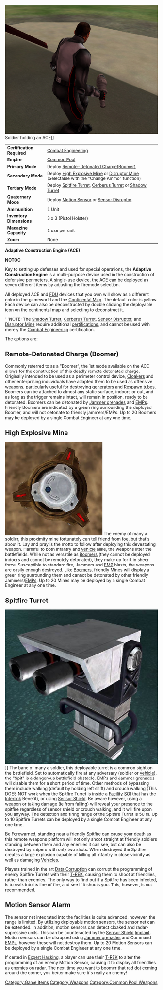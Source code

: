 ![](images/ACEPicture.jpg "fig:ACEPicture.jpg") Soldier holding an ACE\]\]

|                            |                                                                                                                                        |
| -------------------------- | -------------------------------------------------------------------------------------------------------------------------------------- |
| **Certification Required** | [Combat Engineering](Combat_Engineering.md)                                                                                            |
| **Empire**                 | [Common Pool](Common_Pool.md)                                                                                                          |
| **Primary Mode**           | Deploy [Remote-Detonated Charge(Boomer)](<#Remote-Detonated_Charge_(Boomer)>)                                                          |
| **Secondary Mode**         | Deploy [High Explosive Mine](#High_Explosive_Mine) or [Disruptor Mine](Disruptor_Mine.md) (Selectable with the "Change Ammo" function) |
| **Tertiary Mode**          | Deploy [Spitfire Turret](#Spitfire_Turret), [Cerberus Turret](Cerberus_Turret.md) or [Shadow Turret](Shadow_Turret.md)                 |
| **Quaternary Mode**        | Deploy [Motion Sensor](#Motion_Sensor_Alarm) or [Sensor Disruptor](Sensor_Disruptor.md)                                                |
| **Ammunition**             | 1 Unit                                                                                                                                 |
| **Inventory Dimensions**   | 3 x 3 (Pistol Holster)                                                                                                                 |
| **Magazine Capacity**      | 1 use per unit                                                                                                                         |
| **Zoom**                   | None                                                                                                                                   |

**Adaptive Construction Engine (ACE)**

**NOTOC**

Key to setting up defenses and used for special operations, the
**Adaptive Construction Engine** is a multi-purpose device used in the
construction of defensive perimeters. A single-use device, the ACE can
be deployed as seven different items by adjusting the firemode
selection.

All deployed ACE and [FDU](FDU.md) devices that you own will
show as a different color in the gameworld and the [Continental
Map](Continental_Map.md). The default color is yellow. Each
device can also be deconstructed by double clicking the deployable icon
on the continental map and selecting to deconstruct it.

'''NOTE: The [Shadow Turret](Shadow_Turret.md), [Cerberus
Turret](Cerberus_Turret.md), [Sensor
Disruptor](Sensor_Disruptor.md), and [Disruptor
Mine](Disruptor_Mine.md) require additional
[certifications](certification.md), and cannot be used with
merely the [Combat Engineering](Combat_Engineering.md)
certification.

The options are:

## Remote-Detonated Charge (Boomer)

Commonly referred to as a "Boomer", the 1st mode available on the ACE
allows for the construction of this deadly remote detonated charge.
Originally intended to be used as a perimeter control device,
[Cloakers](Infiltration_Suit.md) and other enterprising
induviduals have adapted them to be used as offensive weapons,
particularly useful for destroying [generators](generator.md)
and [Respawn tubes](Respawn_Tube.md). Boomers can be attached to
almost any static surface, indoors or out, and as long as the trigger
remains intact, will remain in position, ready to be detonated. Boomers
can be detonated by [Jammer grenades](Jammer_Grenade.md) and
[EMPs](EMP.md). Friendly Boomers are indicated by a green ring
surrounding the deployed Boomer, and will not detonate to friendly
jammers/EMPs. Up to 20 Boomers may be deployed by a single Combat
Engineer at any one time.

## High Explosive Mine

![](images/HE_Mine.jpg "fig:HE_Mine.jpg") The enemy of many a soldier, this
proximity mine fortunately can tell friend from foe, but that's about
it. Lay and pray is the motto to follow after deploying this devestating
weapon. Harmful to both infantry and [vehicle](vehicle.md)
alike, the weapons litter the battlefields. While not as versatile as
[Boomers](Adaptive_Construction_Engine.md#Boomer) (they cannot be deployed indoors and
cannot be remotely detonated), they make up for it in sheer force.
Susceptible to standard fire, Jammers and [EMP](EMP.md) blasts,
the weapons are easily enough destroyed. Like
[Boomers](<#Remote-Detonated_Charge_(Boomer)>), friendly Mines
will display a green ring surrounding them and cannot be detonated by
other friendly Jammers/[EMPs](EMP.md). Up to 20 Mines may be
deployed by a single Combat Engineer at any one time.

## Spitfire Turret

![](images/Spitfire.jpg "fig:Spitfire.jpg")\]\] The bane of many a soldier,
this deployable turret is a common sight on the battlefield. Set to
automatically fire at any adversary (soldier or
[vehicle](vehicle.md)), the "Spit" is a dangerous battlefield
obstacle. [EMPs](EMP.md) and [Jammer
grenades](Jammer_Grenade.md) will disable them for a short
period of time. Other methods of bypassing them include walking (default
by holding left shift) and crouch walking (This DOES NOT work when the
Spitfire Turret is inside a [Facility](Facilities.md)
[SOI](Sphere_of_Influence.md) that has the
[Interlink](Interlink.md) Benefit), or using [Sensor
Shield](Sensor_Shield.md). Be aware however, using a weapon or
taking damage (ie from falling) will reveal your presence to the
spitfire regardless of sensor shield or crouch walking, and it will fire
upon you anyway. The detection and firing range of the Spitfire Turret
is 50 m. Up to 10 Spitfire Turrets can be deployed by a single Combat
Engineer at any one time.

Be Forewarned, standing near a friendly Spitfire can cause your death as
this remote weapons platform will not only shoot straight at friendly
soldiers standing between them and any enemies it can see, but can also
be destroyed by snipers with only two shots. When destroyed the Spitfire
creates a large explosion capable of killing all infantry in close
vicinity as well as damaging [Vehicles](Vehicle.md).

Players trained in the art [Data Corruption](Data_Corruption.md)
can corrupt the programming of enemy Spitfire Turrets with their
[T-REK](T-REK.md), causing them to shoot at friendlies, rather
than enemies. The only way to find out if a Spitfire has been infected,
is to walk into its line of fire, and see if it shoots you. This,
however, is not recommended.

## Motion Sensor Alarm

The sensor net integrated into the facilities is quite advanced,
however, the range is limited. By utilizing deployable motion sensors,
the sensor net can be extended. In addition, motion sensors can detect
cloaked and radar-supressive units. This can be counteracted by the
[Sensor Shield](Sensor_Shield.md)
[Implant](Implants.md). Motion sensors can be disrupted using
[Jammer grenades](Jammer_Grenade.md) and Command
[EMPs](EMP.md), however these will not destroy them. Up to 20
Motion Sensors can be deployed by a single Combat Engineer at any one
time.

If certed in [Expert Hacking](Expert_Hacking.md), a player can
use their [T-REK](T-REK.md) to alter the programming of an enemy
Motion Sensor, causing it to display all friendlies as enemies on radar.
The next time you want to boomer that red dot coming around the corner,
you better make sure it's really an enemy!

[Category:Game Items](Category:Game_Items.md)
[Category:Weapons](Category:Weapons.md) [Category:Common Pool
Weapons](Category:Common_Pool_Weapons.md)
